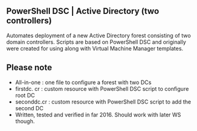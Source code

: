## PowerShell DSC | Active Directory (two controllers)
Automates deployment of a new Active Directory forest consisting of two domain controllers. Scripts are based on PowerShell DSC and originally were created for using along with Virtual Machine Manager templates. 

## Please note

- All-in-one : one file to configure a forest with two DCs
- firstdc. cr : custom resource with PowerShell DSC script to configure root DC
- seconddc.cr : custom resource with PowerShell DSC script to add the second DC
- Written, tested and verified in far 2016. Should work with later WS though.